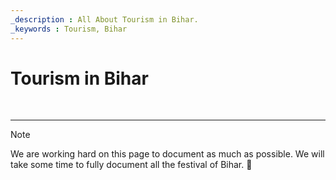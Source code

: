 ```yaml
---
_description : All About Tourism in Bihar.
_keywords : Tourism, Bihar
---
```


# Tourism in Bihar

&nbsp;

-----
> [!NOTE]
> We are working hard on this page to document as much as possible. We will take some time to fully document all the festival of Bihar. 🙂
